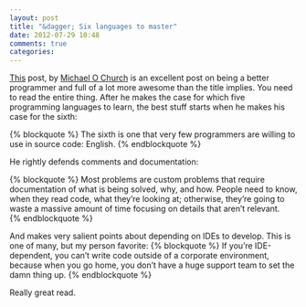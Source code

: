 ```yaml
---
layout: post
title: "&dagger; Six languages to master"
date: 2012-07-29 10:48
comments: true
categories: 
---
```


[This][post] post, by [Michael O Church][church] is an excellent post on being a better programmer and full of a lot more awesome
than the title implies.  You need to read the entire thing. After he makes the case for which five programming languages to learn, the best stuff starts when he makes his case for the sixth:

{% blockquote %}
The sixth is one that very few programmers are willing to use in source code: English.
{% endblockquote %}

He rightly defends comments and documentation:

{% blockquote %}
Most problems are custom problems that require documentation of what is being solved, why, and how. People need to know, when they read code, what they’re looking at; otherwise, they’re going to waste a massive amount of time focusing on details that aren’t relevant.  
{% endblockquote %}

And makes very salient points about depending on IDEs to develop.  This is one of many, but my person favorite:
{% blockquote %}
If you’re IDE-dependent, you can’t write code outside of a corporate environment, because when you go home, you don’t have a huge support team to set the damn thing up.
{% endblockquote %}

Really great read.

[post]: https://michaelochurch.wordpress.com/2012/07/27/six-languages-to-master/
[church]: https://michaelochurch.wordpress.com/
